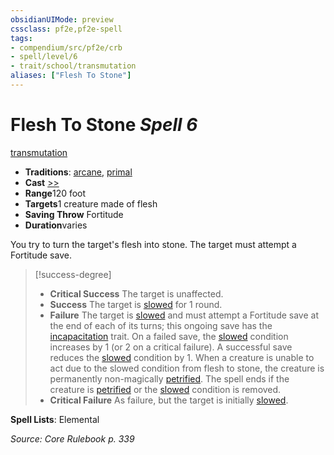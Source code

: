 ```yaml
---
obsidianUIMode: preview
cssclass: pf2e,pf2e-spell
tags:
- compendium/src/pf2e/crb
- spell/level/6
- trait/school/transmutation
aliases: ["Flesh To Stone"]
---
```

# Flesh To Stone *Spell 6*   
[transmutation](transmutation.md)  

- **Traditions**: [arcane](arcane.md), [primal](primal.md)
- **Cast** [>>](chapter-9-playing-the-game.md#Actions "Two-Action") 
- **Range**120 foot
- **Targets**1 creature made of flesh
- **Saving Throw** Fortitude
- **Duration**varies

You try to turn the target's flesh into stone. The target must attempt a Fortitude save.

> [!success-degree] 
> - **Critical Success** The target is unaffected.
> - **Success** The target is [slowed](conditions.md#Slowed) for 1 round.
> - **Failure** The target is [slowed](conditions.md#Slowed) and must attempt a Fortitude save at the end of each of its turns; this ongoing save has the [incapacitation](incapacitation.md) trait. On a failed save, the [slowed](conditions.md#Slowed) condition increases by 1 (or 2 on a critical failure). A successful save reduces the [slowed](conditions.md#Slowed) condition by 1. When a creature is unable to act due to the slowed condition from flesh to stone, the creature is permanently non-magically [petrified](conditions.md#Petrified). The spell ends if the creature is [petrified](conditions.md#Petrified) or the [slowed](conditions.md#Slowed) condition is removed.
> - **Critical Failure** As failure, but the target is initially [slowed](conditions.md#Slowed).

**Spell Lists**: Elemental

*Source: Core Rulebook p. 339*